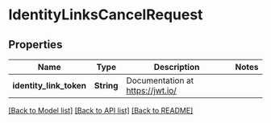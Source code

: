# IdentityLinksCancelRequest

## Properties

Name | Type | Description | Notes
------------ | ------------- | ------------- | -------------
**identity_link_token** | **String** | Documentation at https://jwt.io/ | 

[[Back to Model list]](../README.md#documentation-for-models) [[Back to API list]](../README.md#documentation-for-api-endpoints) [[Back to README]](../README.md)


